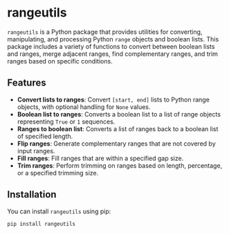 # rangeutils

`rangeutils` is a Python package that provides utilities for converting, manipulating, and processing Python `range` objects and boolean lists. This package includes a variety of functions to convert between boolean lists and ranges, merge adjacent ranges, find complementary ranges, and trim ranges based on specific conditions.

## Features

- **Convert lists to ranges**: Convert `[start, end]` lists to Python range objects, with optional handling for `None` values.
- **Boolean list to ranges**: Converts a boolean list to a list of range objects representing `True` or `1` sequences.
- **Ranges to boolean list**: Converts a list of ranges back to a boolean list of specified length.
- **Flip ranges**: Generate complementary ranges that are not covered by input ranges.
- **Fill ranges**: Fill ranges that are within a specified gap size.
- **Trim ranges**: Perform trimming on ranges based on length, percentage, or a specified trimming size.

## Installation

You can install `rangeutils` using pip:

```bash
pip install rangeutils
